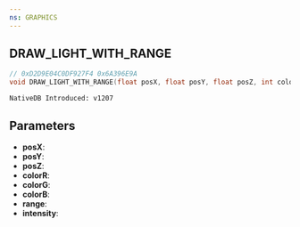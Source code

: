 ```yaml
---
ns: GRAPHICS
---
```

## DRAW_LIGHT_WITH_RANGE

```c
// 0xD2D9E04C0DF927F4 0x6A396E9A
void DRAW_LIGHT_WITH_RANGE(float posX, float posY, float posZ, int colorR, int colorG, int colorB, float range, float intensity);
```

```
NativeDB Introduced: v1207
```

## Parameters
* **posX**:
* **posY**:
* **posZ**:
* **colorR**:
* **colorG**:
* **colorB**:
* **range**:
* **intensity**:
